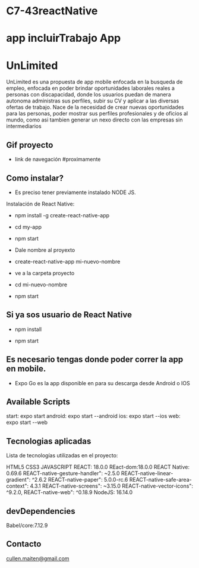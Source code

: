 # C7-43reactNative

# app incluirTrabajo App
# UnLimited

UnLimited es una propuesta de app mobile enfocada en la busqueda de empleo, enfocada en poder brindar oportunidades laborales reales a personas con discapacidad,
donde los usuarios puedan de manera autonoma administras sus perfiles, subir su CV y aplicar a las diversas ofertas de trabajo.
Nace de la necesidad de crear nuevas oportunidades para las personas, poder mostrar sus perfiles profesionales y de oficios al mundo,
como asi tambien generar un nexo directo con las empresas sin intermediarios

## Gif proyecto
- link de navegación
#proximamente
## Como instalar?
 - Es preciso tener previamente instalado NODE JS. 
 
Instalación de React Native:

- npm install -g create-react-native-app

 - cd my-app

 - npm start

 - Dale nombre al proyexto 
 - create-react-native-app mi-nuevo-nombre
 
 - ve a la carpeta proyecto
 - cd mi-nuevo-nombre

 - npm start

## Si ya sos usuario de React Native

 - npm install

 - npm start

## Es necesario tengas donde poder correr la app en mobile. 
- Expo Go es la app disponible en para su descarga desde Android o IOS


## Available Scripts
  start: expo start
  android: expo start --android
  ios: expo start --ios
  web: expo start --web
  
## Tecnologias aplicadas
Lista de tecnologías utilizadas en el proyecto:

HTML5
CSS3
JAVASCRIPT
REACT: 18.0.0
REact-dom:18.0.0
REACT Native: 0.69.6
REACT-native-gesture-handler": ~2.5.0
REACT-native-linear-gradient": ^2.6.2
REACT-native-paper": 5.0.0-rc.6
REACT-native-safe-area-context": 4.3.1
REACT-native-screens": ~3.15.0
 REACT-native-vector-icons": ^9.2.0,
REACT-native-web": ^0.18.9
NodeJS: 16.14.0

## devDependencies
 Babel/core:7.12.9

## Contacto

cullen.maiten@gmail.com
